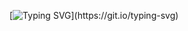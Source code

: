 [![Typing SVG](https://readme-typing-svg.demolab.com?font=Fira+Code&size=48&pause=1000&color=F78A13&random=false&width=800&height=80&lines=Hi%2C+Welcome+to+My+Portfoio!)](https://git.io/typing-svg)
